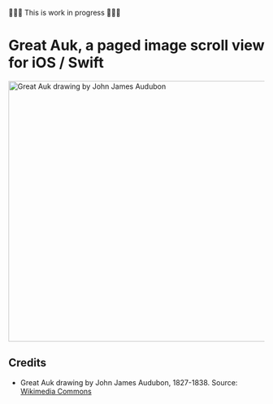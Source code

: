 🔨🔨🔨 This is work in progress 🔨🔨🔨


# Great Auk, a paged image scroll view for iOS / Swift

<img src='https://raw.githubusercontent.com/evgenyneu/GreatAuk/master/Graphics/Drawings/John%20_James_Audubon_Great_Auk.jpg' alt='Great Auk drawing by John James Audubon' width='512'>


## Credits

* Great Auk drawing by John James Audubon, 1827-1838. Source: [Wikimedia Commons](https://commons.wikimedia.org/wiki/File:341_Great_Auk.jpg)
